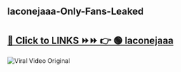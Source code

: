 
 ## laconejaaa-Only-Fans-Leaked

# <h2><a href="https://clipsfans.com/laconejaaa&ref=git">🔗 Click to LINKS ⏩⏩ 👉 🟢 laconejaaa </a></h2>

<a href="https://clipsfans.com/laconejaaa&ref=git" rel="nofollow" data-target="animated-image.originalLink"><img src="https://i.ibb.co.com/xMMVF88/686577567.gif" alt="Viral Video Original" style="max-width: 100%; display: inline-block;" data-target="animated-image.originalImage"></a>
